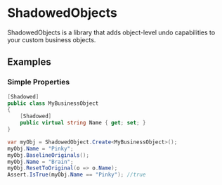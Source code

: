 # ShadowedObjects #

ShadowedObjects is a library that adds object-level undo capabilities to
your custom business objects.

## Examples ##

### Simple Properties
```csharp
[Shadowed]
public class MyBusinessObject
{
    [Shadowed]
    public virtual string Name { get; set; }
}

var myObj = ShadowedObject.Create<MyBusinessObject>();
myObj.Name = "Pinky";
myObj.BaselineOriginals();
myObj.Name = "Brain";
myObj.ResetToOriginal(o => o.Name);
Assert.IsTrue(myObj.Name == "Pinky"); //true
```
